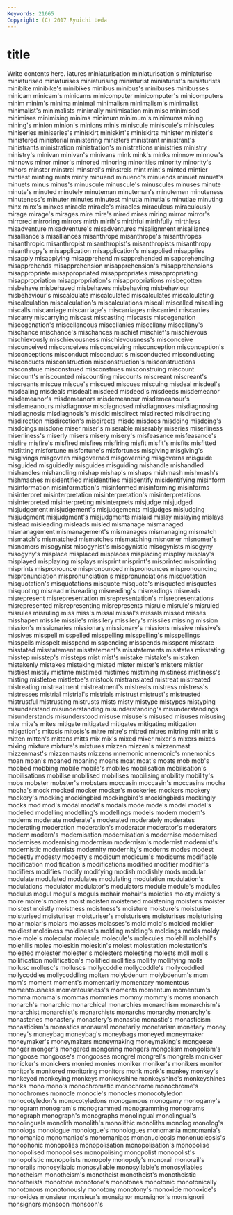 ```yaml
---
Keywords: 21665 
Copyright: (C) 2017 Ryuichi Ueda
---
```


# title

Write contents here.
iatures miniaturisation miniaturisation's
miniaturise miniaturised miniaturises miniaturising miniaturist miniaturist's miniaturists minibike minibike's minibikes
minibus minibus's minibuses minibusses minicam minicam's minicams minicomputer minicomputer's minicomputers
minim minim's minima minimal minimalism minimalism's minimalist minimalist's minimalists minimally
minimisation minimise minimised minimises minimising minims minimum minimum's minimums mining
mining's minion minion's minions minis miniscule miniscule's miniscules miniseries miniseries's
miniskirt miniskirt's miniskirts minister minister's ministered ministerial ministering ministers ministrant
ministrant's ministrants ministration ministration's ministrations ministries ministry ministry's minivan minivan's
minivans mink mink's minks minnow minnow's minnows minor minor's minored
minoring minorities minority minority's minors minster minstrel minstrel's minstrels mint
mint's minted mintier mintiest minting mints minty minuend minuend's minuends
minuet minuet's minuets minus minus's minuscule minuscule's minuscules minuses minute
minute's minuted minutely minuteman minuteman's minutemen minuteness minuteness's minuter minutes
minutest minutia minutia's minutiae minuting minx minx's minxes miracle miracle's
miracles miraculous miraculously mirage mirage's mirages mire mire's mired mires
miring mirror mirror's mirrored mirroring mirrors mirth mirth's mirthful mirthfully
mirthless misadventure misadventure's misadventures misalignment misalliance misalliance's misalliances misanthrope misanthrope's
misanthropes misanthropic misanthropist misanthropist's misanthropists misanthropy misanthropy's misapplication misapplication's misapplied
misapplies misapply misapplying misapprehend misapprehended misapprehending misapprehends misapprehension misapprehension's misapprehensions
misappropriate misappropriated misappropriates misappropriating misappropriation misappropriation's misappropriations misbegotten misbehave misbehaved
misbehaves misbehaving misbehaviour misbehaviour's miscalculate miscalculated miscalculates miscalculating miscalculation miscalculation's
miscalculations miscall miscalled miscalling miscalls miscarriage miscarriage's miscarriages miscarried miscarries
miscarry miscarrying miscast miscasting miscasts miscegenation miscegenation's miscellaneous miscellanies miscellany
miscellany's mischance mischance's mischances mischief mischief's mischievous mischievously mischievousness mischievousness's
misconceive misconceived misconceives misconceiving misconception misconception's misconceptions misconduct misconduct's misconducted
misconducting misconducts misconstruction misconstruction's misconstructions misconstrue misconstrued misconstrues misconstruing miscount
miscount's miscounted miscounting miscounts miscreant miscreant's miscreants miscue miscue's miscued
miscues miscuing misdeal misdeal's misdealing misdeals misdealt misdeed misdeed's misdeeds
misdemeanor misdemeanor's misdemeanors misdemeanour misdemeanour's misdemeanours misdiagnose misdiagnosed misdiagnoses misdiagnosing
misdiagnosis misdiagnosis's misdid misdirect misdirected misdirecting misdirection misdirection's misdirects misdo
misdoes misdoing misdoing's misdoings misdone miser miser's miserable miserably miseries
miserliness miserliness's miserly misers misery misery's misfeasance misfeasance's misfire misfire's
misfired misfires misfiring misfit misfit's misfits misfitted misfitting misfortune misfortune's
misfortunes misgiving misgiving's misgivings misgovern misgoverned misgoverning misgoverns misguide misguided
misguidedly misguides misguiding mishandle mishandled mishandles mishandling mishap mishap's mishaps
mishmash mishmash's mishmashes misidentified misidentifies misidentify misidentifying misinform misinformation misinformation's
misinformed misinforming misinforms misinterpret misinterpretation misinterpretation's misinterpretations misinterpreted misinterpreting misinterprets
misjudge misjudged misjudgement misjudgement's misjudgements misjudges misjudging misjudgment misjudgment's misjudgments
mislaid mislay mislaying mislays mislead misleading misleads misled mismanage mismanaged
mismanagement mismanagement's mismanages mismanaging mismatch mismatch's mismatched mismatches mismatching misnomer
misnomer's misnomers misogynist misogynist's misogynistic misogynists misogyny misogyny's misplace misplaced
misplaces misplacing misplay misplay's misplayed misplaying misplays misprint misprint's misprinted
misprinting misprints mispronounce mispronounced mispronounces mispronouncing mispronunciation mispronunciation's mispronunciations misquotation
misquotation's misquotations misquote misquote's misquoted misquotes misquoting misread misreading misreading's
misreadings misreads misrepresent misrepresentation misrepresentation's misrepresentations misrepresented misrepresenting misrepresents misrule
misrule's misruled misrules misruling miss miss's missal missal's missals missed
misses misshapen missile missile's missilery missilery's missiles missing mission mission's
missionaries missionary missionary's missions missive missive's missives misspell misspelled misspelling
misspelling's misspellings misspells misspelt misspend misspending misspends misspent misstate misstated
misstatement misstatement's misstatements misstates misstating misstep misstep's missteps mist mist's
mistake mistake's mistaken mistakenly mistakes mistaking misted mister mister's misters
mistier mistiest mistily mistime mistimed mistimes mistiming mistiness mistiness's misting
mistletoe mistletoe's mistook mistranslated mistreat mistreated mistreating mistreatment mistreatment's mistreats
mistress mistress's mistresses mistrial mistrial's mistrials mistrust mistrust's mistrusted mistrustful
mistrusting mistrusts mists misty mistype mistypes mistyping misunderstand misunderstanding misunderstanding's
misunderstandings misunderstands misunderstood misuse misuse's misused misuses misusing mite mite's
mites mitigate mitigated mitigates mitigating mitigation mitigation's mitosis mitosis's mitre
mitre's mitred mitres mitring mitt mitt's mitten mitten's mittens mitts
mix mix's mixed mixer mixer's mixers mixes mixing mixture mixture's
mixtures mizzen mizzen's mizzenmast mizzenmast's mizzenmasts mizzens mnemonic mnemonic's mnemonics
moan moan's moaned moaning moans moat moat's moats mob mob's
mobbed mobbing mobile mobile's mobiles mobilisation mobilisation's mobilisations mobilise mobilised
mobilises mobilising mobility mobility's mobs mobster mobster's mobsters moccasin moccasin's
moccasins mocha mocha's mock mocked mocker mocker's mockeries mockers mockery
mockery's mocking mockingbird mockingbird's mockingbirds mockingly mocks mod mod's modal
modal's modals mode mode's model model's modelled modelling modelling's modellings
models modem modem's modems moderate moderate's moderated moderately moderates moderating
moderation moderation's moderator moderator's moderators modern modern's modernisation modernisation's modernise
modernised modernises modernising modernism modernism's modernist modernist's modernistic modernists modernity
modernity's moderns modes modest modestly modesty modesty's modicum modicum's modicums
modifiable modification modification's modifications modified modifier modifier's modifiers modifies modify
modifying modish modishly mods modular modulate modulated modulates modulating modulation
modulation's modulations modulator modulator's modulators module module's modules modulus mogul
mogul's moguls mohair mohair's moieties moiety moiety's moire moire's moires
moist moisten moistened moistening moistens moister moistest moistly moistness moistness's
moisture moisture's moisturise moisturised moisturiser moisturiser's moisturisers moisturises moisturising molar
molar's molars molasses molasses's mold mold's molded moldier moldiest moldiness
moldiness's molding molding's moldings molds moldy mole mole's molecular molecule
molecule's molecules molehill molehill's molehills moles moleskin moleskin's molest molestation
molestation's molested molester molester's molesters molesting molests moll moll's mollification
mollification's mollified mollifies mollify mollifying molls mollusc mollusc's molluscs mollycoddle
mollycoddle's mollycoddled mollycoddles mollycoddling molten molybdenum molybdenum's mom mom's moment
moment's momentarily momentary momentous momentousness momentousness's moments momentum momentum's momma
momma's mommas mommies mommy mommy's moms monarch monarch's monarchic monarchical
monarchies monarchism monarchism's monarchist monarchist's monarchists monarchs monarchy monarchy's monasteries
monastery monastery's monastic monastic's monasticism monasticism's monastics monaural monetarily monetarism
monetary money money's moneybag moneybag's moneybags moneyed moneymaker moneymaker's moneymakers
moneymaking moneymaking's mongeese monger monger's mongered mongering mongers mongolism mongolism's
mongoose mongoose's mongooses mongrel mongrel's mongrels monicker monicker's monickers monied
monies moniker moniker's monikers monitor monitor's monitored monitoring monitors monk
monk's monkey monkey's monkeyed monkeying monkeys monkeyshine monkeyshine's monkeyshines monks
mono mono's monochromatic monochrome monochrome's monochromes monocle monocle's monocles monocotyledon
monocotyledon's monocotyledons monogamous monogamy monogamy's monogram monogram's monogrammed monogramming monograms
monograph monograph's monographs monolingual monolingual's monolinguals monolith monolith's monolithic monoliths
monolog monolog's monologs monologue monologue's monologues monomania monomania's monomaniac monomaniac's
monomaniacs mononucleosis mononucleosis's monophonic monopolies monopolisation monopolisation's monopolise monopolised monopolises
monopolising monopolist monopolist's monopolistic monopolists monopoly monopoly's monorail monorail's monorails
monosyllabic monosyllable monosyllable's monosyllables monotheism monotheism's monotheist monotheist's monotheistic monotheists
monotone monotone's monotones monotonic monotonically monotonous monotonously monotony monotony's monoxide
monoxide's monoxides monsieur monsieur's monsignor monsignor's monsignori monsignors monsoon monsoon's
